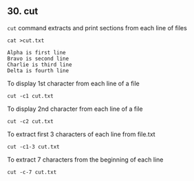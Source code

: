 ## 30. cut
`cut` command extracts and print sections from each line of files 
```
cat >cut.txt
```
```
Alpha is first line
Bravo is second line
Charlie is third line
Delta is fourth line
```
To display 1st character from each line of a file
```
cut -c1 cut.txt
```
To display 2nd character from each line of a file
```
cut -c2 cut.txt
```
To extract first 3 characters of each line from file.txt
```
cut -c1-3 cut.txt
```
To extract 7 characters from the beginning of each line
```
cut -c-7 cut.txt
```

